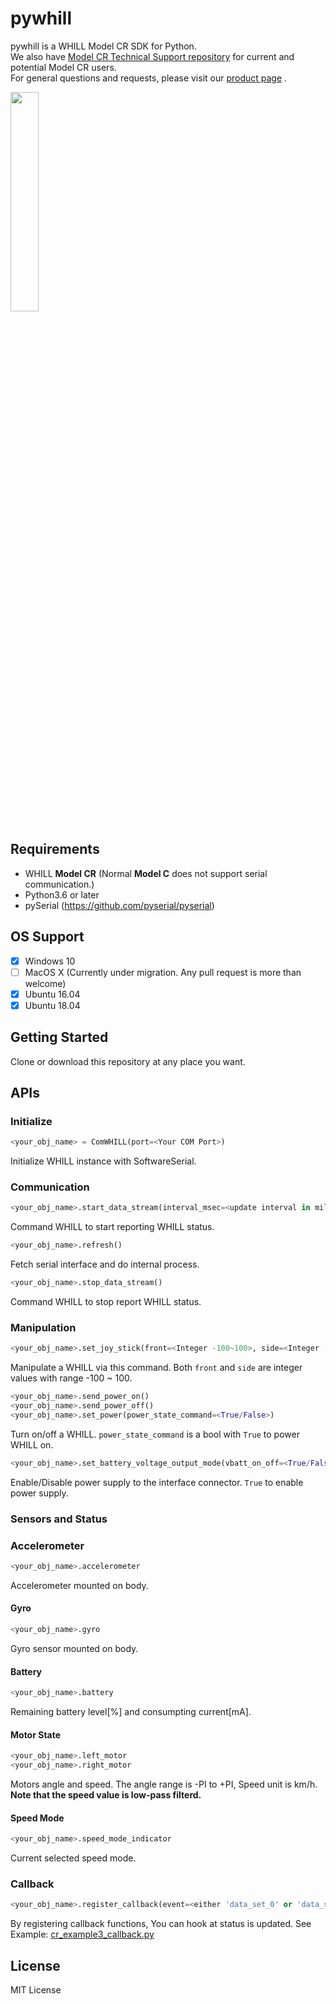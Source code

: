 # pywhill
pywhill is a WHILL Model CR SDK for Python. <br>
We also have [Model CR Technical Support repository](https://github.com/WHILL/Model_CR_Technical_Support) for current and potential Model CR users. <br>
For general questions and requests, please visit our [product page](https://whill.inc/jp/model-cr) .

<img src="https://user-images.githubusercontent.com/2618822/45492944-89421c00-b7a8-11e8-9c92-22aa3f28f6e4.png" width=30%>


## Requirements
- WHILL **Model CR**  (Normal **Model C** does not support serial communication.)
- Python3.6 or later
- pySerial (https://github.com/pyserial/pyserial)

## OS Support
- [x] Windows 10
- [ ] MacOS X (Currently under migration. Any pull request is more than welcome)
- [x] Ubuntu 16.04
- [x] Ubuntu 18.04

## Getting Started
Clone or download this repository at any place you want.

## APIs

### Initialize

```python
<your_obj_name> = ComWHILL(port=<Your COM Port>)
```
Initialize WHILL instance with SoftwareSerial.

### Communication

```python
<your_obj_name>.start_data_stream(interval_msec=<update interval in millisecond>)
```
Command WHILL to start reporting WHILL status.

```python
<your_obj_name>.refresh()
```
Fetch serial interface and do internal process.


```python
<your_obj_name>.stop_data_stream()
```
Command WHILL to stop report WHILL status.


### Manipulation

```python
<your_obj_name>.set_joy_stick(front=<Integer -100~100>, side=<Integer -100~100>)
```
Manipulate a WHILL via this command.
Both `front` and `side` are integer values with range -100 ~ 100.


```python
<your_obj_name>.send_power_on()
<your_obj_name>.send_power_off()
<your_obj_name>.set_power(power_state_command=<True/False>)

```
Turn on/off a WHILL. `power_state_command` is a bool with `True` to power WHILL on.

```python
<your_obj_name>.set_battery_voltage_output_mode(vbatt_on_off=<True/False>)
```
Enable/Disable power supply to the interface connector. `True` to enable power supply.


### Sensors and Status

### Accelerometer
```python
<your_obj_name>.accelerometer
```
Accelerometer mounted on body.

#### Gyro
```python
<your_obj_name>.gyro
```
Gyro sensor mounted on body.


#### Battery
```python
<your_obj_name>.battery
```
Remaining battery level[%] and consumpting current[mA].


#### Motor State
```python
<your_obj_name>.left_motor
<your_obj_name>.right_motor
```
Motors angle and speed. The angle range is -PI to +PI, Speed unit is km/h.
**Note that the speed value is low-pass filterd.**

#### Speed Mode
```python
<your_obj_name>.speed_mode_indicator
```
Current selected speed mode.

### Callback
```python
<your_obj_name>.register_callback(event=<either 'data_set_0' or 'data_set_1', func=<your callback function>)
```
By registering callback functions, You can hook at status is updated.
See Example: [cr_example3_callback.py](https://github.com/WHILL/pywhill/blob/master/example/cr_example3_callback.py)

## License
MIT License
